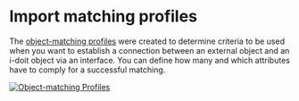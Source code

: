 # Import matching profiles

The [object-matching profiles](../../../consolidate-data/object-identification-during-imports.md) were created to determine criteria to be used when you want to establish a connection between an external object and an i-doit object via an interface. You can define how many and which attributes have to comply for a successful matching.

[![Object-matching Profiles](../../../assets/images/en/system-administration/administration/import-and-interfaces/import-matching-profiles/1-imp.png)](../../../assets/images/en/system-administration/administration/import-and-interfaces/import-matching-profiles/1-imp.png)
